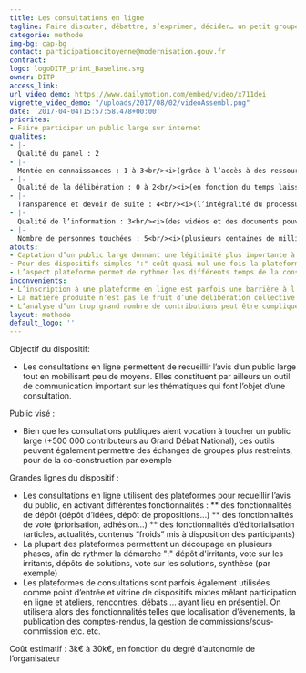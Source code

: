 ```yaml
---
title: Les consultations en ligne
tagline: Faire discuter, débattre, s’exprimer, décider… un petit groupe ou un très large public grâce à des plateformes numériques
categorie: methode
img-bg: cap-bg
contact: participationcitoyenne@modernisation.gouv.fr
contract:
logo: logoDITP_print_Baseline.svg
owner: DITP
access_link:
url_video_demo: https://www.dailymotion.com/embed/video/x711dei
vignette_video_demo: "/uploads/2017/08/02/videoAssembl.png"
date: '2017-04-04T15:57:58.478+00:00'
priorites:
- Faire participer un public large sur internet
qualites:
- |-
  Qualité du panel : 2
- |-
  Montée en connaissances : 1 à 3<br/><i>(grâce à l’accès à des ressources en ligne et au débat argumenté en ligne)</i>
- |-
  Qualité de la délibération : 0 à 2<br/><i>(en fonction du temps laissé aux échanges en ligne)</i>
- |-
  Transparence et devoir de suite : 4<br/><i>(l’intégralité du processus et des débats sont visibles et documentés en ligne)</i>
- |-
  Qualité de l’information : 3<br/><i>(des vidéos et des documents pouvant être mis à disposition en ligne)</i>
- |-
  Nombre de personnes touchées : 5<br/><i>(plusieurs centaines de milliers de participants)</i>
atouts:
- Captation d’un public large donnant une légitimité plus importante à la consultation voire à la décision publique
- Pour des dispositifs simples ":" coût quasi nul une fois la plateforme mise en place et les bases du paramétrage acquises
- L’aspect plateforme permet de rythmer les différents temps de la consultation (dépôt d’idée, vote, …) jusqu’à la restitution des résultats, voire d’enchaîner plusieurs consultations à la suite
inconvenients:
- L’inscription à une plateforme en ligne est parfois une barrière à l’entrée
- La matière produite n’est pas le fruit d’une délibération collective mais représente une somme d’opinions qui donnent des indications sur les grandes tendances
- L’analyse d’un trop grand nombre de contributions peut être compliquée
layout: methode
default_logo: ''
---
```


Objectif du dispositif: 
* Les consultations en ligne permettent de recueillir l’avis d’un public large tout en mobilisant peu de moyens. Elles constituent par ailleurs un outil de communication important sur les thématiques qui font l’objet d’une consultation.

Public visé : 
* Bien que les consultations publiques aient vocation à toucher un public large (+500 000 contributeurs au Grand Débat National), ces outils peuvent également permettre des échanges de groupes plus restreints, pour de la co-construction par exemple
 
Grandes lignes du  dispositif : 
* Les consultations en ligne utilisent des plateformes pour recueillir l’avis du public, en activant différentes fonctionnalités :
** des fonctionnalités de dépôt (dépôt d’idées, dépôt de propositions…)
** des fonctionnalités de vote (priorisation, adhésion…)
** des fonctionnalités d’éditorialisation (articles, actualités, contenus “froids” mis à disposition des participants)
* La plupart des plateformes permettent un découpage en plusieurs phases, afin de rythmer la démarche ":" dépôt d'irritants, vote sur les irritants, dépôts de solutions, vote sur les solutions, synthèse (par exemple)
* Les plateformes de consultations sont parfois également utilisées comme point d’entrée et vitrine de dispositifs mixtes mêlant participation en ligne et  ateliers, rencontres, débats … ayant lieu en présentiel. On utilisera alors des fonctionnalités telles que localisation d’événements, la publication des comptes-rendus, la gestion de commissions/sous-commission etc. etc.

Coût estimatif : 3k€ à 30k€, en fonction du degré d’autonomie de l’organisateur
